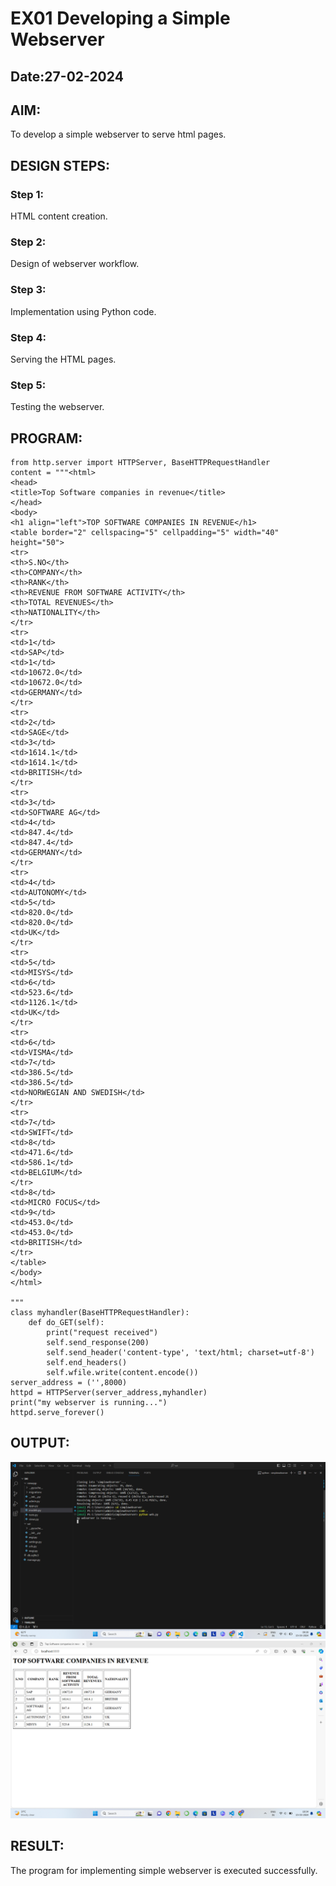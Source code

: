# EX01 Developing a Simple Webserver
## Date:27-02-2024

## AIM:
To develop a simple webserver to serve html pages.

## DESIGN STEPS:
### Step 1: 
HTML content creation.

### Step 2:
Design of webserver workflow.

### Step 3:
Implementation using Python code.

### Step 4:
Serving the HTML pages.

### Step 5:
Testing the webserver.

## PROGRAM:
```
from http.server import HTTPServer, BaseHTTPRequestHandler
content = """<html>
<head>
<title>Top Software companies in revenue</title>
</head>
<body>
<h1 align="left">TOP SOFTWARE COMPANIES IN REVENUE</h1>
<table border="2" cellspacing="5" cellpadding="5" width="40" height="50">
<tr>
<th>S.NO</th>
<th>COMPANY</th>
<th>RANK</th>
<th>REVENUE FROM SOFTWARE ACTIVITY</th>
<th>TOTAL REVENUES</th>
<th>NATIONALITY</th>
</tr>
<tr>
<td>1</td>
<td>SAP</td>
<td>1</td>
<td>10672.0</td>
<td>10672.0</td>
<td>GERMANY</td>
</tr>
<tr>
<td>2</td>
<td>SAGE</td>
<td>3</td>
<td>1614.1</td>
<td>1614.1</td>
<td>BRITISH</td>
</tr>
<tr>
<td>3</td>
<td>SOFTWARE AG</td>
<td>4</td>
<td>847.4</td>
<td>847.4</td>
<td>GERMANY</td>
</tr>
<tr>
<td>4</td>
<td>AUTONOMY</td>
<td>5</td>
<td>820.0</td>
<td>820.0</td>
<td>UK</td>
</tr>
<tr>
<td>5</td>
<td>MISYS</td>
<td>6</td>
<td>523.6</td>
<td>1126.1</td>
<td>UK</td>
</tr>
<tr>
<td>6</td>
<td>VISMA</td>
<td>7</td>
<td>386.5</td>
<td>386.5</td>
<td>NORWEGIAN AND SWEDISH</td>
</tr>
<tr>
<td>7</td>
<td>SWIFT</td>
<td>8</td>
<td>471.6</td>
<td>586.1</td>
<td>BELGIUM</td>
</tr>
<td>8</td>
<td>MICRO FOCUS</td>
<td>9</td>
<td>453.0</td>
<td>453.0</td>
<td>BRITISH</td>
</tr>
</table>
</body>
</html>

"""
class myhandler(BaseHTTPRequestHandler):
    def do_GET(self):
        print("request received")
        self.send_response(200)
        self.send_header('content-type', 'text/html; charset=utf-8')
        self.end_headers()
        self.wfile.write(content.encode())
server_address = ('',8000)
httpd = HTTPServer(server_address,myhandler)
print("my webserver is running...")
httpd.serve_forever()

```


## OUTPUT:

![alt text](<Screenshot (19).png>)
![alt text](<Screenshot (22).png>)


## RESULT:
The program for implementing simple webserver is executed successfully.
